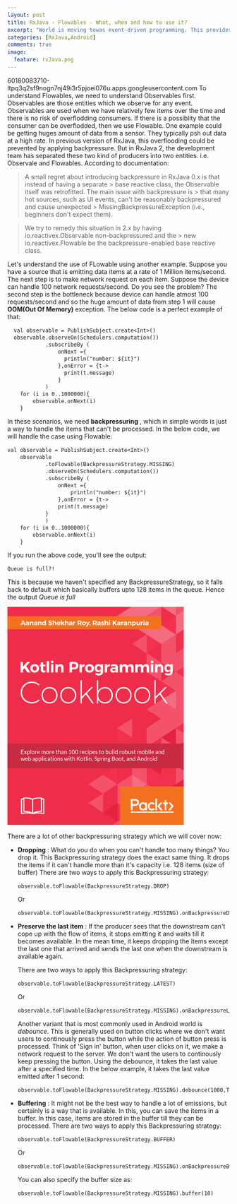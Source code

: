 ```yaml
---
layout: post
title: RxJava - Flowables - What, when and how to use it?
excerpt: "World is moving towas event-driven programming. This provides us a way around of polling. The basic concept of Event driven programming is that you observe a resource(called observable), and when the data is ready, the observable notifies the observer. In this article, we will discuss Flowable, which is quite like observable, but has a different purpose."
categories: [RxJava,Android]
comments: true
image:
  feature: rxJava.png
---
```


60180083710-ltpq3q2sf9nogn7nj49i3r5pjoei076u.apps.googleusercontent.com
To understand Flowables, we need to understand Observables first. Observables are those entities which we observe for any event. Observables are used when we have relatively few items over the time and there is no risk of overflodding consumers.
If there is a possiblity that the consumer can be overflodded, then we use Flowable. One example could be getting huges amount of data from a sensor. They typically psh out data at a high rate. In previous version of RxJava, this overflooding could be prevented by applying backpressure. But in RxJava 2, the development team has separated these two kind of producers into two entities. i.e. Observale and Flowables. According to documentation:


>    A small regret about introducing backpressure in RxJava 0.x is that instead of having a separate >    base reactive class, the Observable itself was retrofitted. The main issue with backpressure is >    that many hot sources, such as UI events, can't be reasonably backpressured and cause unexpected >    MissingBackpressureException (i.e., beginners don't expect them).

>    We try to remedy this situation in 2.x by having io.reactivex.Observable non-backpressured and the >    new io.reactivex.Flowable be the backpressure-enabled base reactive class.

Let's understand the use of FLowable using another example. Suppose you have a source that is emitting data items at a rate of 1 Million items/second. The next step is to make network request on each item. Suppose the device can handle 100 network requests/second. Do you see the problem? The second step is the bottleneck because device can handle atmost 100 requests/second and so the huge amount of data from step 1 will cause **OOM(Out Of Memory)** exception.
The below code is a perfect example of that:
```
  val observable = PublishSubject.create<Int>()
  observable.observeOn(Schedulers.computation())
            .subscribeBy (
                onNext ={
                  println("number: ${it}")
                },onError = {t->
                  print(t.message)
                }
            )
    for (i in 0..1000000){
        observable.onNext(i)
    }
```
In these scenarios, we need **backpressuring** , which in simple words is just a way to handle the items that can't be processed. In the below code, we will handle the case using Flowable:
```
val observable = PublishSubject.create<Int>()
    observable
            .toFlowable(BackpressureStrategy.MISSING)
            .observeOn(Schedulers.computation())
            .subscribeBy (
                onNext ={
                    println("number: ${it}")
                },onError = {t->
                print(t.message)
            }
            )
    for (i in 0..1000000){
        observable.onNext(i)
    }
```
If you run the above code, you'll see the output:
```
Queue is full?!
```
This is because we haven't specified any BackpressureStrategy, so it falls back to default which basically buffers upto 128 items in the queue. Hence the output *Queue is full*

<a href="https://www.packtpub.com/application-development/kotlin-programming-cookbook">
  <img src="/img/cookbook.png"/>
</a>

There are a lot of other backpressuring strategy which we will cover now:
* **Dropping** : What do you do when you can't handle too many things? You drop it. This Backpressuring strategy does the exact same thing. It drops the items if it can't handle more than it's capacity i.e. 128 items (size of buffer)
  There are two ways to apply this Backpressuring strategy:

  ```
  observable.toFlowable(BackpressureStrategy.DROP)
  ```

  Or

  ```
  observable.toFlowable(BackpressureStrategy.MISSING).onBackpressureDrop()  
  ```

* **Preserve the last item** : If the producer sees that the downstream can't cope up with the flow of items, it stops emitting it and waits till it becomes available. In the mean time, it keeps dropping
 the items except the last one that arrived and sends the last one when the downstream is available again.

  There are two ways to apply this Backpressuring strategy:
  ```
  observable.toFlowable(BackpressureStrategy.LATEST)
  ```

  Or

  ```
  observable.toFlowable(BackpressureStrategy.MISSING).onBackpressureLatest()
  ```

  Another variant that is most commonly used in Android world is *debounce*. This is generally used on button clicks where we don't want users to continously press the button while the action of button press is processed. Think of 'Sign in' button, when user clicks on it, we make a network request to the server. We don't want the users to continously keep pressing the button.
  Using the debounce, it takes the last value after a specified time. In the below example, it takes the last value emitted after 1 second:
  ```
  observable.toFlowable(BackpressureStrategy.MISSING).debounce(1000,TimeUnit.MILLISECONDS)
  ```
* **Buffering** : It might not be the best way to handle a lot of emissions, but certainly is a way that is available. In this, you can save the items in a buffer. In this case, items are stored in the buffer till they can be processed.
  There are two ways to apply this Backpressuring strategy:

  ```
  observable.toFlowable(BackpressureStrategy.BUFFER)
  ```

  Or

  ```
  observable.toFlowable(BackpressureStrategy.MISSING).onBackpressureBuffer()
  ```

  You can also specify the buffer size as:
  ```
  observable.toFlowable(BackpressureStrategy.MISSING).buffer(10)
  ```
